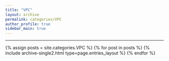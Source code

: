 ```yaml
---
title: "VPC"
layout: archive
permalink: categories/VPC
author_profile: true
sidebar_main: true
---
```


***

{% assign posts = site.categories.VPC %}
{% for post in posts %} {% include archive-single2.html type=page.entries_layout %} {% endfor %}